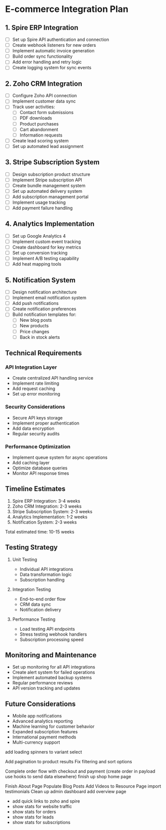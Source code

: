 # E-commerce Integration Plan

## 1. Spire ERP Integration
- [ ] Set up Spire API authentication and connection
- [ ] Create webhook listeners for new orders
- [ ] Implement automatic invoice generation
- [ ] Build order sync functionality
- [ ] Add error handling and retry logic
- [ ] Create logging system for sync events

## 2. Zoho CRM Integration
- [ ] Configure Zoho API connection
- [ ] Implement customer data sync
- [ ] Track user activities:
  - [ ] Contact form submissions
  - [ ] PDF downloads
  - [ ] Product purchases
  - [ ] Cart abandonment
  - [ ] Information requests
- [ ] Create lead scoring system
- [ ] Set up automated lead assignment

## 3. Stripe Subscription System
- [ ] Design subscription product structure
- [ ] Implement Stripe subscription API
- [ ] Create bundle management system
- [ ] Set up automated delivery system
- [ ] Add subscription management portal
- [ ] Implement usage tracking
- [ ] Add payment failure handling

## 4. Analytics Implementation
- [ ] Set up Google Analytics 4
- [ ] Implement custom event tracking
- [ ] Create dashboard for key metrics
- [ ] Set up conversion tracking
- [ ] Implement A/B testing capability
- [ ] Add heat mapping tools

## 5. Notification System
- [ ] Design notification architecture
- [ ] Implement email notification system
- [ ] Add push notifications
- [ ] Create notification preferences
- [ ] Build notification templates for:
  - [ ] New blog posts
  - [ ] New products
  - [ ] Price changes
  - [ ] Back in stock alerts

## Technical Requirements

### API Integration Layer
- Create centralized API handling service
- Implement rate limiting
- Add request caching
- Set up error monitoring

### Security Considerations
- Secure API keys storage
- Implement proper authentication
- Add data encryption
- Regular security audits

### Performance Optimization
- Implement queue system for async operations
- Add caching layer
- Optimize database queries
- Monitor API response times

## Timeline Estimates

1. Spire ERP Integration: 3-4 weeks
2. Zoho CRM Integration: 2-3 weeks
3. Stripe Subscription System: 2-3 weeks
4. Analytics Implementation: 1-2 weeks
5. Notification System: 2-3 weeks

Total estimated time: 10-15 weeks

## Testing Strategy

1. Unit Testing
   - Individual API integrations
   - Data transformation logic
   - Subscription handling

2. Integration Testing
   - End-to-end order flow
   - CRM data sync
   - Notification delivery

3. Performance Testing
   - Load testing API endpoints
   - Stress testing webhook handlers
   - Subscription processing speed

## Monitoring and Maintenance

- Set up monitoring for all API integrations
- Create alert system for failed operations
- Implement automated backup systems
- Regular performance reviews
- API version tracking and updates

## Future Considerations

- Mobile app notifications
- Advanced analytics reporting
- Machine learning for customer behavior
- Expanded subscription features
- International payment methods
- Multi-currency support

add loading spinners to variant select


Add pagination to product results
Fix filtering and sort options

Complete order flow with checkout and payment (create order in payload use hooks to send data elsewhere)
finish up shop home page

Finish About Page
Populate Blog Posts
Add Videos to Resource Page
import testimonials
Clean up admin dashboard add overview page
   - add quick links to zoho and spire
   - show stats for website traffic
   - show stats for orders
   - show stats for leads
   - show stats for subscriptions


